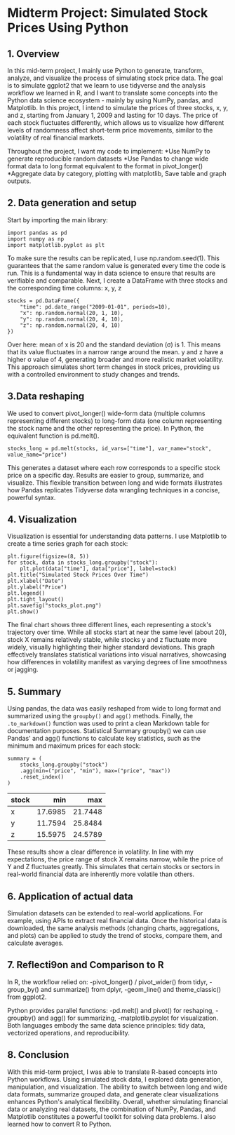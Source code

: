 # Midterm Project: Simulated Stock Prices Using Python


## 1. Overview
In this mid-term project, I mainly use Python to generate, transform, analyze, and visualize the process of simulating stock price data. The goal is to simulate ggplot2 that we learn to use tidyverse and the analysis workflow we learned in R, and I want to translate some concepts into the Python data science ecosystem - mainly by using NumPy, pandas, and Matplotlib. In this project, I intend to simulate the prices of three stocks, x, y, and z, starting from January 1, 2009 and lasting for 10 days. The price of each stock fluctuates differently, which allows us to visualize how different levels of randomness affect short-term price movements, similar to the volatility of real financial markets.

Throughout the project, I want my code to implement:
*Use NumPy to generate reproducible random datasets
*Use Pandas to change wide format data to long format equivalent to the format in pivot_longer() 
*Aggregate data by category, plotting with matplotlib, Save table and graph outputs.


## 2. Data generation and setup
Start by importing the main library: 
```{python}
import pandas as pd 
import numpy as np 
import matplotlib.pyplot as plt 
```
To make sure the results can be replicated, I use np.random.seed(1). This guarantees that the same random value is generated every time the code is run. This is a fundamental way in data science to ensure that results are verifiable and comparable.
Next, I create a DataFrame with three stocks and the corresponding time columns: x, y, z 
```{python}
stocks = pd.DataFrame({
    "time": pd.date_range("2009-01-01", periods=10),
    "x": np.random.normal(20, 1, 10),
    "y": np.random.normal(20, 4, 10),
    "z": np.random.normal(20, 4, 10)
})
```
Over here: mean of x is 20 and the standard deviation (σ) is 1. This means that its value fluctuates in a narrow range around the mean. y and z have a higher σ value of 4, generating broader and more realistic market volatility. This approach simulates short term changes in stock prices, providing us with a controlled environment to study changes and trends.


## 3.Data reshaping
We used to convert pivot_longer() wide-form data (multiple columns representing different stocks) to long-form data (one column representing the stock name and the other representing the price). In Python, the equivalent function is pd.melt(). 
```{python}
stocks_long = pd.melt(stocks, id_vars=["time"], var_name="stock", value_name="price")
```
 This generates a dataset where each row corresponds to a specific stock price on a specific day. Results are easier to group, summarize, and visualize. This flexible transition between long and wide formats illustrates how Pandas replicates Tidyverse data wrangling techniques in a concise, powerful syntax.


## 4. Visualization
Visualization is essential for understanding data patterns. I use Matplotlib to create a time series graph for each stock:
```{python}
plt.figure(figsize=(8, 5))
for stock, data in stocks_long.groupby("stock"):
    plt.plot(data["time"], data["price"], label=stock)
plt.title("Simulated Stock Prices Over Time")
plt.xlabel("Date")
plt.ylabel("Price")
plt.legend()
plt.tight_layout()
plt.savefig("stocks_plot.png")
plt.show()
```
The final chart shows three different lines, each representing a stock's trajectory over time. While all stocks start at near the same level (about 20), stock X remains relatively stable, while stocks y and z fluctuate more widely, visually highlighting their higher standard deviations. This graph effectively translates statistical variations into visual narratives, showcasing how differences in volatility manifest as varying degrees of line smoothness or jagging.


## 5. Summary
Using pandas, the data was easily reshaped from wide to long format and summarized using the `groupby()` and `agg()` methods. Finally, the `.to_markdown()` function was used to print a clean Markdown table for documentation purposes.
Statistical Summary groupby() we can use Pandas' and agg() functions to calculate key statistics, such as the minimum and maximum prices for each stock:
```{python}
summary = (
    stocks_long.groupby("stock")
    .agg(min=("price", "min"), max=("price", "max"))
    .reset_index()
)
```

| stock   |     min |     max |
|:--------|--------:|--------:|
| x       | 17.6985 | 21.7448 |
| y       | 11.7594 | 25.8484 |
| z       | 15.5975 | 24.5789 |

These results show a clear difference in volatility. In line with my expectations, the price range of stock X remains narrow, while the price of Y and Z fluctuates greatly. This simulates that certain stocks or sectors in real-world financial data are inherently more volatile than others.


## 6. Application of actual data 
Simulation datasets can be extended to real-world applications. For example, using APIs to extract real financial data. Once the historical data is downloaded, the same analysis methods (changing charts, aggregations, and plots) can be applied to study the trend of stocks, compare them, and calculate averages.


## 7. Reflecti9on and Comparison to R
In R, the workflow relied on:
-pivot_longer() / pivot_wider() from tidyr,
-group_by() and summarize() from dplyr,
-geom_line() and theme_classic() from ggplot2.

Python provides parallel functions:
-pd.melt() and pivot() for reshaping,
-groupby() and agg() for summarizing,
-matplotlib.pyplot for visualization.
Both languages embody the same data science principles: tidy data, vectorized operations, and reproducibility.


## 8. Conclusion
With this mid-term project, I was able to translate R-based concepts into Python workflows. Using simulated stock data, I explored data generation, manipulation, and visualization. The ability to switch between long and wide data formats, summarize grouped data, and generate clear visualizations enhances Python's analytical flexibility. Overall, whether simulating financial data or analyzing real datasets, the combination of NumPy, Pandas, and Matplotlib constitutes a powerful toolkit for solving data problems. I also learned how to convert R to Python.
